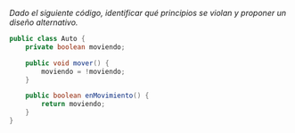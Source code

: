 *Dado el siguiente código, identificar qué principios se violan y proponer un diseño alternativo.*

```java
public class Auto {
    private boolean moviendo;

    public void mover() {
        moviendo = !moviendo;
    }

    public boolean enMovimiento() {
        return moviendo;
    }
}
